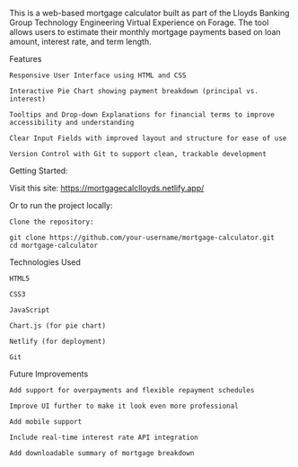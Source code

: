 This is a web-based mortgage calculator built as part of the Lloyds Banking Group Technology Engineering Virtual Experience on Forage. The tool allows users to estimate their monthly mortgage payments based on loan amount, interest rate, and term length.

Features

    Responsive User Interface using HTML and CSS

    Interactive Pie Chart showing payment breakdown (principal vs. interest)

    Tooltips and Drop-down Explanations for financial terms to improve accessibility and understanding

    Clear Input Fields with improved layout and structure for ease of use

    Version Control with Git to support clean, trackable development

Getting Started:

Visit this site: https://mortgagecalclloyds.netlify.app/

Or to run the project locally:

    Clone the repository:

    git clone https://github.com/your-username/mortgage-calculator.git
    cd mortgage-calculator

Technologies Used

    HTML5

    CSS3

    JavaScript

    Chart.js (for pie chart)

    Netlify (for deployment)

    Git

Future Improvements

    Add support for overpayments and flexible repayment schedules

    Improve UI further to make it look even more professional

    Add mobile support

    Include real-time interest rate API integration

    Add downloadable summary of mortgage breakdown
